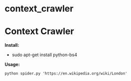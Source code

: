 # context_crawler

Context Crawler
==============
**Install:**

- sudo apt-get install python-bs4


**Usage:**

    python spider.py 'https://en.wikipedia.org/wiki/London'
